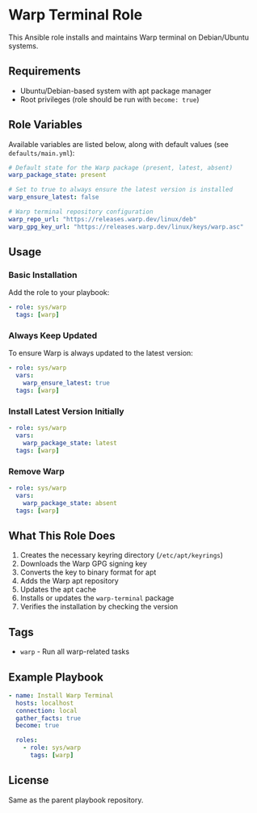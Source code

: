 # Warp Terminal Role

This Ansible role installs and maintains Warp terminal on Debian/Ubuntu systems.

## Requirements

- Ubuntu/Debian-based system with apt package manager
- Root privileges (role should be run with `become: true`)

## Role Variables

Available variables are listed below, along with default values (see `defaults/main.yml`):

```yaml
# Default state for the Warp package (present, latest, absent)
warp_package_state: present

# Set to true to always ensure the latest version is installed
warp_ensure_latest: false

# Warp terminal repository configuration
warp_repo_url: "https://releases.warp.dev/linux/deb"
warp_gpg_key_url: "https://releases.warp.dev/linux/keys/warp.asc"
```

## Usage

### Basic Installation

Add the role to your playbook:

```yaml
- role: sys/warp
  tags: [warp]
```

### Always Keep Updated

To ensure Warp is always updated to the latest version:

```yaml
- role: sys/warp
  vars:
    warp_ensure_latest: true
  tags: [warp]
```

### Install Latest Version Initially

```yaml
- role: sys/warp
  vars:
    warp_package_state: latest
  tags: [warp]
```

### Remove Warp

```yaml
- role: sys/warp
  vars:
    warp_package_state: absent
  tags: [warp]
```

## What This Role Does

1. Creates the necessary keyring directory (`/etc/apt/keyrings`)
2. Downloads the Warp GPG signing key
3. Converts the key to binary format for apt
4. Adds the Warp apt repository
5. Updates the apt cache
6. Installs or updates the `warp-terminal` package
7. Verifies the installation by checking the version

## Tags

- `warp` - Run all warp-related tasks

## Example Playbook

```yaml
- name: Install Warp Terminal
  hosts: localhost
  connection: local
  gather_facts: true
  become: true

  roles:
    - role: sys/warp
      tags: [warp]
```

## License

Same as the parent playbook repository.
